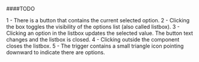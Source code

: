 ####TODO

1 - There is a button that contains the current selected option.
2 - Clicking the box toggles the visibility of the options list (also called listbox).
3 - Clicking an option in the listbox updates the selected value. The button text changes and the listbox is closed.
4 - Clicking outside the component closes the listbox.
5 - The trigger contains a small triangle icon pointing downward to indicate there are options.
